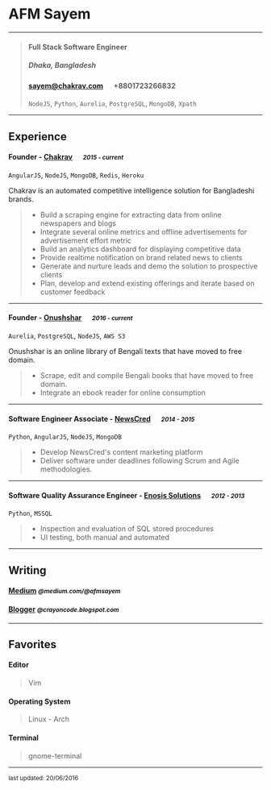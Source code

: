 # AFM Sayem

---
> #### Full Stack Software Engineer
> #####  Dhaka, Bangladesh
> #### [sayem@chakrav.com](mailto:sayem@chakrav.com) &emsp; +8801723266832
> `NodeJS`, `Python`, `Aurelia`, `PostgreSQL`, `MongoDB`, `Xpath`

---
## Experience
#### Founder - [Chakrav](http://chakrav.com) &emsp; <small>*2015 - current*</small>
`AngularJS`, `NodeJS`, `MongoDB`, `Redis`, `Heroku`

Chakrav is an automated competitive intelligence solution for Bangladeshi brands.
> - Build a scraping engine for extracting data from online newspapers and blogs
> - Integrate several online metrics and offline advertisements for advertisement effort metric
> - Build an analytics dashboard for displaying competitive data
> - Provide realtime notification on brand related news to clients
> - Generate and nurture leads and demo the solution to prospective clients
> - Plan, develop and extend existing offerings and iterate based on customer feedback

---
#### Founder - [Onushshar](http://onushshar.com) &emsp; <small>*2016 - current*</small>
`Aurelia`, `PostgreSQL`, `NodeJS`, `AWS S3`

Onushshar is an online library of Bengali texts that have moved to free domain.
> - Scrape, edit and compile Bengali books that have moved to free domain.
> - Integrate an ebook reader for online consumption

---
#### Software Engineer Associate - [NewsCred](http://newscred.com) &emsp; <small>*2014 - 2015*</small>
`Python`, `AngularJS`, `NodeJS`, `MongoDB`
> - Develop NewsCred's content marketing platform
> - Deliver software under deadlines following Scrum and Agile methodologies.

---
#### Software Quality Assurance Engineer - [Enosis Solutions](http://enosisbd.com) &emsp; <small>*2012 - 2013*</small>
`Python`, `MSSQL`
> - Inspection and evaluation of SQL stored procedures
> - UI testing, both manual and automated

---
## Writing

#### [Medium](https://medium.com/@afmsayem) *<small>@medium.com/@afmsayem</small>*
#### [Blogger](https://crayoncode.blogspot.com) *<small>@crayoncode.blogspot.com</small>*

---
## Favorites
#### Editor
> Vim
#### Operating System
> Linux - Arch
#### Terminal
> gnome-terminal

---

<sub>last updated: 20/06/2016</sub>
